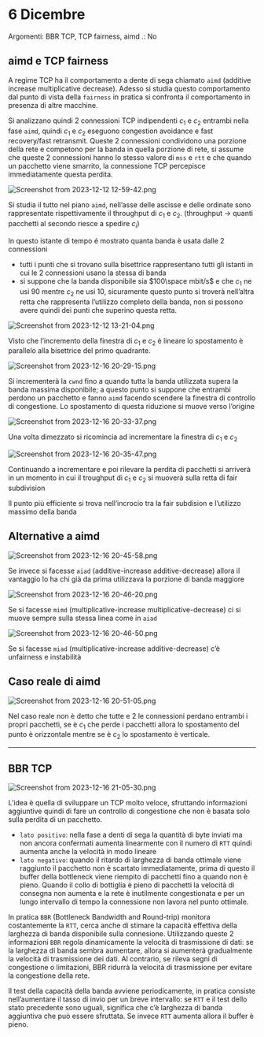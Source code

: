 # 6 Dicembre

Argomenti: BBR TCP, TCP fairness, aimd
.: No

## aimd e TCP fairness

A regime TCP ha il comportamento a dente di sega chiamato `aimd` (additive increase multiplicative decrease). Adesso si studia questo comportamento dal punto di vista della `fairness` in pratica si confronta il comportamento in presenza di altre macchine.

Si analizzano quindi 2 connessioni TCP indipendenti $c_1$ e $c_2$ entrambi nella fase `aimd`, quindi $c_1$ e $c_2$ eseguono congestion avoidance e fast recovery/fast retransmit. Queste 2 connessioni condividono una porzione della rete e competono per la banda in quella porzione di rete, si assume che queste 2 connessioni hanno lo stesso valore di `mss` e `rtt` e che quando un pacchetto viene smarrito, la connessione TCP percepisce immediatamente questa perdita.

![Screenshot from 2023-12-12 12-59-42.png](Screenshot_from_2023-12-12_12-59-42.png)

Si studia il tutto nel piano `aimd`, nell’asse delle ascisse e delle ordinate sono rappresentate rispettivamente il throughput di $c_1$ e $c_2$. (throughput → quanti pacchetti al secondo riesce a spedire $c_i$)

In questo istante di tempo é mostrato quanta banda è usata dalle 2 connessioni

- tutti i punti che si trovano sulla bisettrice rappresentano tutti gli istanti in cui le 2 connessioni usano la stessa di banda
- si suppone che la banda disponibile sia $100\space mbit/s$ e che $c_1$ ne usi $90$ mentre $c_2$ ne usi 10, sicuramente questo punto si troverà nell’altra retta che rappresenta l’utilizzo completo della banda, non si possono avere quindi dei punti che superino questa retta.

![Screenshot from 2023-12-12 13-21-04.png](Screenshot_from_2023-12-12_13-21-04.png)

Visto che l’incremento della finestra  di $c_1$ e $c_2$ è lineare lo spostamento è parallelo alla bisettrice del primo quadrante.

![Screenshot from 2023-12-16 20-29-15.png](Screenshot_from_2023-12-16_20-29-15.png)

Si incrementerà la `cwnd` fino a quando tutta la banda utilizzata supera la banda massima disponibile; a questo punto si suppone che entrambi perdono un pacchetto e fanno `aimd` facendo scendere la finestra di controllo di congestione. Lo spostamento di questa riduzione si muove verso l’origine

![Screenshot from 2023-12-16 20-33-37.png](Screenshot_from_2023-12-16_20-33-37.png)

Una volta dimezzato si ricomincia ad incrementare la finestra di $c_1$ e $c_2$

![Screenshot from 2023-12-16 20-35-47.png](Screenshot_from_2023-12-16_20-35-47.png)

Continuando a incrementare e poi rilevare la perdita di pacchetti si arriverà in un momento in cui il troughput di $c_1$ e $c_2$ si muoverà sulla retta di fair subdivision

Il punto più efficiente si trova nell’incrocio tra la fair subdision e l’utilizzo massimo della banda

## Alternative a aimd

![Screenshot from 2023-12-16 20-45-58.png](Screenshot_from_2023-12-16_20-45-58.png)

Se invece si facesse `aiad` (additive-increase additive-decrease) allora il vantaggio lo ha chi già da prima utilizzava la porzione di banda maggiore

![Screenshot from 2023-12-16 20-46-20.png](Screenshot_from_2023-12-16_20-46-20.png)

Se si facesse `mimd` (multiplicative-increase multiplicative-decrease) ci si muove sempre sulla stessa linea come in `aiad`

![Screenshot from 2023-12-16 20-46-50.png](Screenshot_from_2023-12-16_20-46-50.png)

Se si facesse `miad` (multiplicative-increase additive-decrease) c’è unfairness e instabilità

## Caso reale di aimd

![Screenshot from 2023-12-16 20-51-05.png](Screenshot_from_2023-12-16_20-51-05.png)

Nel caso reale non è detto che tutte e 2 le connessioni perdano entrambi i propri pacchetti, se è $c_1$ che perde i pacchetti allora lo spostamento del punto è orizzontale mentre se è $c_2$ lo spostamento è verticale.

---

## BBR TCP

![Screenshot from 2023-12-16 21-05-30.png](Screenshot_from_2023-12-16_21-05-30.png)

L’idea è quella di sviluppare un TCP molto veloce, sfruttando informazioni aggiuntive quindi di fare un controllo di congestione che non è basata solo sulla perdita di un pacchetto.

- `lato positivo`: nella fase a denti di sega la quantità di byte inviati ma non ancora confermati aumenta linearmente con il numero di `RTT` quindi aumenta anche la velocità in modo lineare
- `lato negativo`: quando il ritardo di larghezza di banda ottimale viene raggiunto il pacchetto non è scartato immediatamente, prima di questo il buffer della bottleneck viene riempito di pacchetti fino a quando non è pieno. Quando il collo di bottiglia è pieno di pacchetti la velocità di consegna non aumenta e la rete è inutilmente congestionata e per un lungo intervallo di tempo la connessione non lavora nel punto ottimale.

In pratica `BBR` (Bottleneck Bandwidth and Round-trip) monitora costantemente la `RTT`, cerca anche di stimare la capacità effettiva della larghezza di banda disponibile sulla connesione. Utilizzando queste 2 informazioni `BBR` regola dinamicamente la velocità di trasmissione di dati: se la larghezza di banda sembra aumentare, allora si aumenterà gradualmente la velocità di trasmissione dei dati. Al contrario, se rileva segni di congestione o limitazioni, BBR ridurrà la velocità di trasmissione per evitare la congestione della rete.

Il test della capacità della banda avviene periodicamente, in pratica consiste nell’aumentare il tasso di invio per un breve intervallo: se `RTT` e il test dello stato precedente sono uguali, significa che c’è larghezza di banda aggiuntiva che può essere sfruttata. Se invece `RTT` aumenta allora il buffer è pieno.